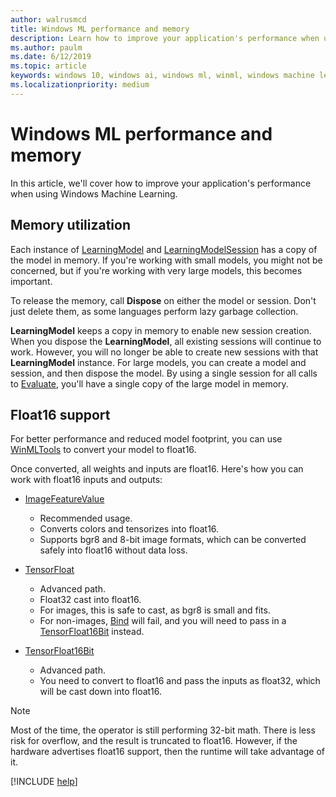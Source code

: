 ```yaml
---
author: walrusmcd
title: Windows ML performance and memory
description: Learn how to improve your application's performance when using Windows ML.
ms.author: paulm
ms.date: 6/12/2019
ms.topic: article
keywords: windows 10, windows ai, windows ml, winml, windows machine learning
ms.localizationpriority: medium
---
```


# Windows ML performance and memory

In this article, we'll cover how to improve your application's performance when using Windows Machine Learning.

## Memory utilization

Each instance of [LearningModel](https://docs.microsoft.com/uwp/api/windows.ai.machinelearning.learningmodel) and [LearningModelSession](https://docs.microsoft.com/uwp/api/windows.ai.machinelearning.learningmodelsession) has a copy of the model in memory. If you're working with small models, you might not be concerned, but if you're working with very large models, this becomes important.

To release the memory, call **Dispose** on either the model or session. Don't just delete them, as some languages perform lazy garbage collection.

**LearningModel** keeps a copy in memory to enable new session creation. When you dispose the **LearningModel**, all existing sessions will continue to work.  However, you will no longer be able to create new sessions with that **LearningModel** instance. For large models, you can create a model and session, and then dispose the model. By using a single session for all calls to [Evaluate](https://docs.microsoft.com/uwp/api/windows.ai.machinelearning.learningmodelsession.evaluate), you'll have a single copy of the large model in memory.

<!--
<TODO Asynchronous calling patterns>
-->

## Float16 support

For better performance and reduced model footprint, you can use [WinMLTools](convert-model-winmltools.md#convert-to-floating-point-16) to convert your model to float16.

Once converted, all weights and inputs are float16. Here's how you can work with float16 inputs and outputs:

* [ImageFeatureValue](https://docs.microsoft.com/uwp/api/windows.ai.machinelearning.imagefeaturevalue)
    * Recommended usage.
    * Converts colors and tensorizes into float16.
    * Supports bgr8 and 8-bit image formats, which can be converted safely into float16 without data loss.

* [TensorFloat](https://docs.microsoft.com/uwp/api/windows.ai.machinelearning.tensorfloat)
    * Advanced path.
    * Float32 cast into float16.
    * For images, this is safe to cast, as bgr8 is small and fits.
    * For non-images, [Bind](https://docs.microsoft.com/uwp/api/windows.ai.machinelearning.learningmodelbinding.bind) will fail, and you will need to pass in a [TensorFloat16Bit](https://docs.microsoft.com/uwp/api/windows.ai.machinelearning.tensorfloat16bit) instead.

* [TensorFloat16Bit](https://docs.microsoft.com/uwp/api/windows.ai.machinelearning.tensorfloat16bit)
    * Advanced path.
    * You need to convert to float16 and pass the inputs as float32, which will be cast down into float16.

> [!NOTE]
> Most of the time, the operator is still performing 32-bit math. There is less risk for overflow, and the result is truncated to float16. However, if the hardware advertises float16 support, then the runtime will take advantage of it.

[!INCLUDE [help](../includes/get-help.md)]
